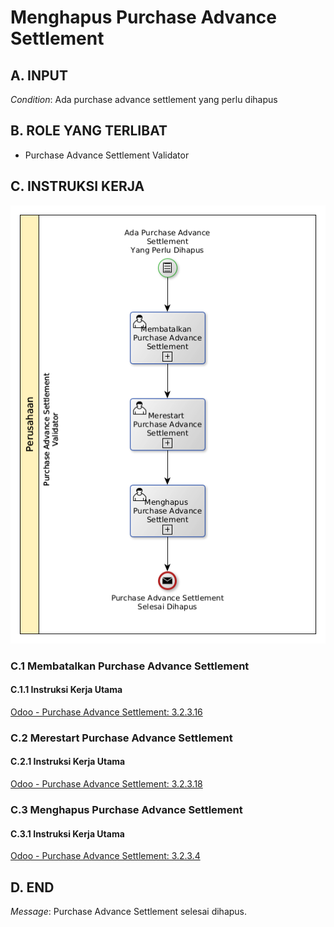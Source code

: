 # Menghapus Purchase Advance Settlement

## <a name="input">A. INPUT</a>

*Condition*: Ada purchase advance settlement yang perlu dihapus

## <a name="role">B. ROLE YANG TERLIBAT</a>

* Purchase Advance Settlement Validator

## <a name="instruksi">C. INSTRUKSI KERJA</a>

![](../img/prosedur-kerja/menghapus-purchase-advance-settlement.png)

### C.1 Membatalkan Purchase Advance Settlement

#### C.1.1 Instruksi Kerja Utama

[Odoo - Purchase Advance Settlement: 3.2.3.16](../transaksi/purchase-advance-settlement/batal.md)

### C.2 Merestart Purchase Advance Settlement

#### C.2.1 Instruksi Kerja Utama

[Odoo - Purchase Advance Settlement: 3.2.3.18](../transaksi/purchase-advance-settlement/restart.md)

### C.3 Menghapus Purchase Advance Settlement

#### C.3.1 Instruksi Kerja Utama

[Odoo - Purchase Advance Settlement: 3.2.3.4](../transaksi/purchase-advance-settlement/menghapus.md)

## <a name="input">D. END</a>

*Message*: Purchase Advance Settlement selesai dihapus.
